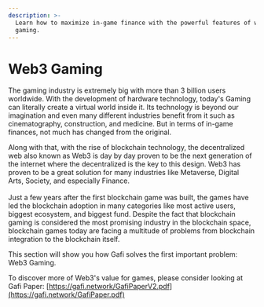 ```yaml
---
description: >-
  Learn how to maximize in-game finance with the powerful features of web3
  gaming.
---
```


# Web3 Gaming

The gaming industry is extremely big with more than 3 billion users worldwide. With the development of hardware technology, today's Gaming can literally create a virtual world inside it. Its technology is beyond our imagination and even many different industries benefit from it such as cinematography, construction, and medicine. But in terms of in-game finances, not much has changed from the original.

Along with that, with the rise of blockchain technology, the decentralized web also known as Web3 is day by day proven to be the next generation of the internet where the decentralized is the key to this design. Web3 has proven to be a great solution for many industries like Metaverse, Digital Arts, Society, and especially Finance.\
\
Just a few years after the first blockchain game was built, the games have led the blockchain adoption in many categories like most active users, biggest ecosystem, and biggest fund. Despite the fact that blockchain gaming is considered the most promising industry in the blockchain space, blockchain games today are facing a multitude of problems from blockchain integration to the blockchain itself.

This section will show you how Gafi solves the first important problem: Web3 Gaming.

To discover more of Web3's value for games, please consider looking at Gafi Paper: [https://gafi.network/GafiPaperV2.pdf](https://gafi.network/GafiPaper.pdf)
